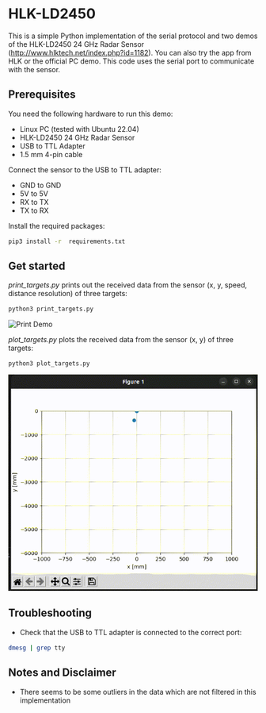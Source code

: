 # HLK-LD2450
This is a simple Python implementation of the serial protocol and two demos of the HLK-LD2450 24 GHz Radar Sensor (http://www.hlktech.net/index.php?id=1182). You can also try the app from HLK or the official PC demo. This code uses the serial port to communicate with the sensor.

## Prerequisites
You need the following hardware to run this demo:
- Linux PC (tested with Ubuntu 22.04)
- HLK-LD2450 24 GHz Radar Sensor
- USB to TTL Adapter
- 1.5 mm 4-pin cable

Connect the sensor to the USB to TTL adapter:
- GND to GND
- 5V to 5V
- RX to TX
- TX to RX

Install the required packages:
```bash
pip3 install -r  requirements.txt
```

## Get started
*print_targets.py* prints out the received data from the sensor (x, y, speed, distance resolution) of three targets:
```bash
python3 print_targets.py
```
![Print Demo](./gifs/targets_print.gif)


*plot_targets.py* plots the received data from the sensor (x, y) of three targets:
```bash
python3 plot_targets.py
```
![Plot Demo](./gifs/targets_plot.gif)


## Troubleshooting
- Check that the USB to TTL adapter is connected to the correct port:
```bash
dmesg | grep tty
```

## Notes and Disclaimer
- There seems to be some outliers in the data which are not filtered in this implementation
